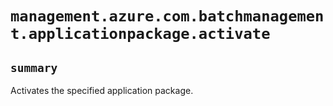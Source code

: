 # `management.azure.com.batchmanagement.applicationpackage.activate`

## `summary`
Activates the specified application package.


